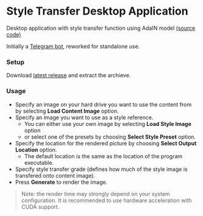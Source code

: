 # Style Transfer Desktop Application

Desktop application with style transfer function using AdaIN model [(source code)](https://github.com/irasin/Pytorch_AdaIN)

Initially a [Telegram bot](https://github.com/ayzee7/style-transfer), reworked for standalone use.

### Setup

Download [latest release](https://github.com/ayzee7/style-transfer-desktop/releases) and extract the archieve.

### Usage

- Specify an image on your hard drive you want to use the content from by selecting **Load Content Image** option.
- Specify an image you want to use as a style reference.
	- You can either use your own image by selecting **Load Style Image** option
	- or select one of the presets by choosing **Select Style Preset** option.
- Specify the location for the rendered picture by choosing **Select Output Location** option.
	- The default location is the same as the location of the program executable.
- Specify style transfer grade (defines how much of the style image is transfered onto content image).
- Press **Generate** to render the image.

> Note: the render time may strongly depend on your system configuration. It is recommended to use hardware acceleration with CUDA support.


